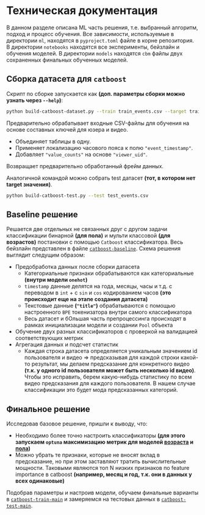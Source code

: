 # Техническая документация

В данном разделе описана ML часть решения, т.е. выбранный алгоритм, подход и процесс обучения.
Все зависимости, используемые в директории `ml`, находятся в `pyproject.toml` файле в корне репозитория. 
В директории `notebooks` находятся все эксперименты, бейзлайн и обучения моделей.
В директории `models` находятся `cbm` файлы двух сохраненных финальных обученных моделей.

## Сборка датасета для `catboost`

Скрипт по сборке запускается как **(доп. параметры сборки можно узнать через `--help`)**:
```bash
python build-catboost-dataset.py --train train_events.csv --target train_targets.csv
```

Предварительно обрабатывает входные CSV-файлы для обучения на основе составных ключей для юзера и видео.
- Объединяет таблицы в одну.
- Применяет локализацию часового пояса к полю `"event_timestamp"`.
- Добавляет `"value_counts"` на основе `"viewer_uid"`.

Возвращает предварительно обработанный фрейм данных.

Аналогичной командой можно собрать test датасет **(тот, в котором нет target значения)**.
```bash
python build-catboost-test.py --test test_events.csv
```

## Baseline решение

Решается две отдельных не связанных друг с другом задачи классификации бинарной **(для пола)** и мульти классовой **(для возрастов)**
постановки с помощью `Catboost` классификатора. Весь бейзлайн представлен в файле [`catboost-baseline`](./notebooks/catboost-baseline.ipynb). 
Схема решения выглядит следущим образом:
- Предобработка данных после сборки датасета
  - Категориальные признаки обрабатываются как категориальные **(внутри модели `onehot`)**
  - `timestamp` данные делятся на года, месяцы, часы и т.д. с переводом в `int` + с `sin` и `cos` кодированием часов **(это происходит еще на этапе создания датасета)**
  - Текстовые данные **(`"title"`)** обрабатываются с помощью настроенного `BPE` токенизатора внутри самого классификатора
  - Весь датасет и бОльшая часть препроцессинга происходят в рамках инициализации модели и создании `Pool` объекта
- Обучение двух разных классификаторов с проверкой на валидацией соответствующих метрик
- Агрегация данных и подсчет статистик
  - Каждая строка датасета определяется уникальным значением id пользователя и видео => 
    предсказывая для каждой строки какой-то результат, мы делаем предсказание для конкретного видео **(т.к. у одного id пользователя может быть несколько id видео)**.
    Чтобы это исправить, берем какую-нибудь статистику по всем видео предсказания для каждого пользователя. В нашем случае классификации это будет мода предсказанных категорий. 

## Финальное решение

Исследовав базовое решение, пришли к выводу, что:
- Необходимо более точно настроить классификаторы **(для этого запускаем `optuna` максимизацию метрик для моделей [возраста](./notebooks/catboost-optuna-age.ipynb) и [пола](./notebooks/catboost-optuna-gender.ipynb))**
- Можно убрать те признаки, которые не вносят вклад в предсказание, но при этом заставляют тратить вычислительные мощности. Таковыми являются топ N низких признаков по feature importance в catboost
  **(например, месяц и год, т.к. они в данных у всех одинаковые)**
  
Подобрав параметры и настроив модели, обучаем финальные варианты в [`catboost-train-main`](./notebooks/catboost-train-main.ipynb) и замеряемся на тестовых данных в [`catboost-test-main`](notebooks/catboost-test-main.ipynb).
